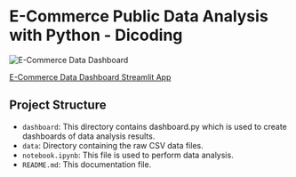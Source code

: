 # E-Commerce Public Data Analysis with Python - Dicoding
![E-Commerce Data Dashboard]()

[E-Commerce Data Dashboard Streamlit App](https://nerissanikma.streamlit.app/)

## Project Structure
- `dashboard`: This directory contains dashboard.py which is used to create dashboards of data analysis results.
- `data`: Directory containing the raw CSV data files.
- `notebook.ipynb`: This file is used to perform data analysis.
- `README.md`: This documentation file.
